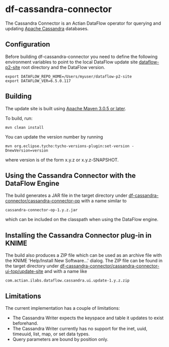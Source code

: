 # df-cassandra-connector

The Cassandra Connector is an Actian DataFlow operator for querying and updating [Apache Cassandra](http://cassandra.apache.org/) databases.

## Configuration

Before building df-cassandra-connector you need to define the following environment variables to point to the local DataFlow update site [dataflow-p2-site](https://github.com/ActianCorp/dataflow-p2-site) root directory and the DataFlow version.

    export DATAFLOW_REPO_HOME=/Users/myuser/dataflow-p2-site
    export DATAFLOW_VER=6.5.0.117

## Building

The update site is built using [Apache Maven 3.0.5 or later](http://maven.apache.org/).

To build, run:

    mvn clean install
    
You can update the version number by running

    mvn org.eclipse.tycho:tycho-versions-plugin:set-version -DnewVersion=version
    
where version is of the form x.y.z or x.y.z-SNAPSHOT.

## Using the Cassandra Connector with the DataFlow Engine

The build generates a JAR file in the target directory under
[df-cassandra-connector/cassandra-connector-op](https://github.com/ActianCorp/df-cassandra-connector/tree/master/cassandra-connector-op)
with a name similar to 

    cassandra-connector-op-1.y.z.jar

which can be included on the classpath when using the DataFlow engine.

## Installing the Cassandra Connector plug-in in KNIME

The build also produces a ZIP file which can be used as an archive file with the KNIME 'Help/Install New Software...' dialog.
The ZIP file can be found in the target directory under
[df-cassandra-connector/cassandra-connector-ui-top/update-site](https://github.com/ActianCorp/df-cassandra-connector/tree/master/cassandra-connector-ui-top/update-site) 
and with a name like 


    com.actian.ilabs.dataflow.cassandra.ui.update-1.y.z.zip
 
## Limitations

The current implementation has a couple of limitations:

* The Cassandra Writer expects the keyspace and table it updates to exist beforehand.
* The Cassandra Writer currently has no support for the inet, uuid, timeuuid, list, map, or set data types.
* Query parameters are bound by position only.





